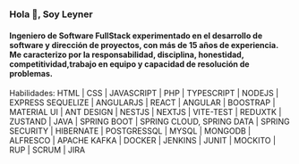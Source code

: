 ### Hola 👋, Soy Leyner
#### Ingeniero de Software FullStack experimentado en el desarrollo de software y dirección de proyectos, con más de 15 años de experiencia. Me caracterizo por la responsabilidad, disciplina, honestidad, competitividad,trabajo en equipo y capacidad de resolución de problemas.

Habilidades: HTML | CSS | JAVASCRIPT | PHP | TYPESCRIPT | NODEJS | EXPRESS SEQUELIZE | ANGULARJS | REACT | ANGULAR | BOOSTRAP | MATERIAL UI | ANT DESIGN | NESTJS | NEXTJS | VITE-TEST | REDUXTK | ZUSTAND | JAVA | SPRING BOOT | SPRING CLOUD, SPRING DATA | SPRING SECURITY | HIBERNATE | POSTGRESSQL | MYSQL | MONGODB | ALFRESCO | APACHE KAFKA | DOCKER | JENKINS | JUNIT | MOCKITO | RUP | SCRUM | JIRA








